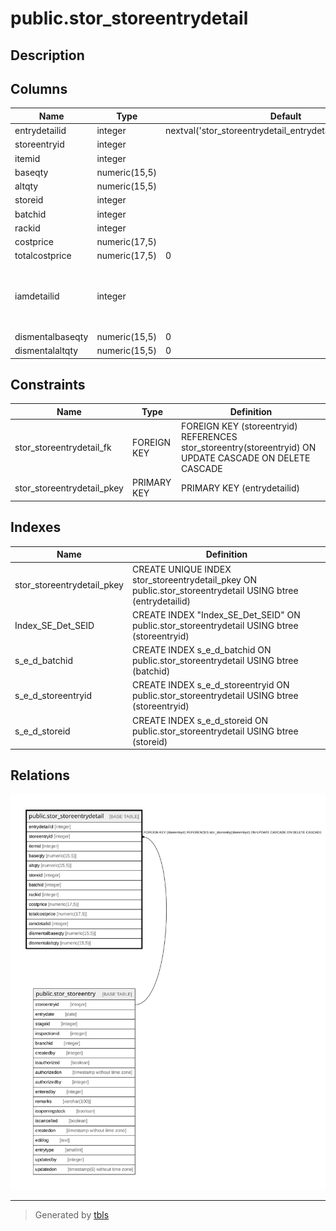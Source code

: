 # public.stor_storeentrydetail

## Description

## Columns

| Name | Type | Default | Nullable | Children | Parents | Comment |
| ---- | ---- | ------- | -------- | -------- | ------- | ------- |
| entrydetailid | integer | nextval('stor_storeentrydetail_entrydetailid_seq'::regclass) | false |  |  |  |
| storeentryid | integer |  | true |  | [public.stor_storeentry](public.stor_storeentry.md) |  |
| itemid | integer |  | true |  |  |  |
| baseqty | numeric(15,5) |  | true |  |  |  |
| altqty | numeric(15,5) |  | true |  |  |  |
| storeid | integer |  | true |  |  |  |
| batchid | integer |  | true |  |  |  |
| rackid | integer |  | true |  |  |  |
| costprice | numeric(17,5) |  | true |  |  |  |
| totalcostprice | numeric(17,5) | 0 | true |  |  |  |
| iamdetailid | integer |  | true |  |  | inspectiondetailid<br><br>invoicedetailid IF entry type is 13 (Trading Excise Opening). |
| dismentalbaseqty | numeric(15,5) | 0 | true |  |  |  |
| dismentalaltqty | numeric(15,5) | 0 | true |  |  |  |

## Constraints

| Name | Type | Definition |
| ---- | ---- | ---------- |
| stor_storeentrydetail_fk | FOREIGN KEY | FOREIGN KEY (storeentryid) REFERENCES stor_storeentry(storeentryid) ON UPDATE CASCADE ON DELETE CASCADE |
| stor_storeentrydetail_pkey | PRIMARY KEY | PRIMARY KEY (entrydetailid) |

## Indexes

| Name | Definition |
| ---- | ---------- |
| stor_storeentrydetail_pkey | CREATE UNIQUE INDEX stor_storeentrydetail_pkey ON public.stor_storeentrydetail USING btree (entrydetailid) |
| Index_SE_Det_SEID | CREATE INDEX "Index_SE_Det_SEID" ON public.stor_storeentrydetail USING btree (storeentryid) |
| s_e_d_batchid | CREATE INDEX s_e_d_batchid ON public.stor_storeentrydetail USING btree (batchid) |
| s_e_d_storeentryid | CREATE INDEX s_e_d_storeentryid ON public.stor_storeentrydetail USING btree (storeentryid) |
| s_e_d_storeid | CREATE INDEX s_e_d_storeid ON public.stor_storeentrydetail USING btree (storeid) |

## Relations

![er](public.stor_storeentrydetail.svg)

---

> Generated by [tbls](https://github.com/k1LoW/tbls)
